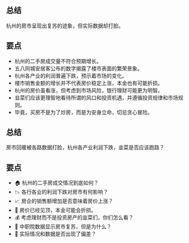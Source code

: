 ## 总结
杭州的房市呈现出复苏的迹象，但实际数据却打脸。
## 要点
- 杭州的二手房成交量不符合预期增长。
- 五八同城安居客公布的数字揭露了楼市表面的繁荣景象。
- 杭州各产业的利润普遍下跌，预示着市场的变化。
- 楼市销售金额的增长并不代表房价稳定上涨，本金也有可能折损。
- 杭州的房价虽看涨，但考虑到市场风险，银行理财可能更为明智。
- 韭菜们应该更理智地看待所谓的风口和投资机遇，并遵循投资规律和市场规则。
- 毕竟，买房不是为了炒房，而是为安身立命，切忌贪心冒险。

## 总结

房市回暖被各路数据打脸，杭州各产业利润下跌，韭菜是否应该跑路？

## 要点
- 🏠 杭州的二手房成交情况到底如何？
- 📉 各行各业的利润下跌对房市有何影响？
- 📈 房企的销售额增加是否意味着房价上涨？
- 💸 房价已经见顶，本金可能会折损。
- 💰 考虑理财而不是投资房产的韭菜们，你们怎么看？
- 🤔 中职院数据显示房市复苏，但是为什么？
- 🤯 实际情况和数据是否出现了偏差？